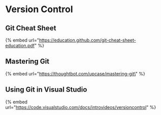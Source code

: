 # Version Control

## Git Cheat Sheet

{% embed url="https://education.github.com/git-cheat-sheet-education.pdf" %}

## Mastering Git

{% embed url="https://thoughtbot.com/upcase/mastering-git\" %}

## Using Git in Visual Studio

{% embed url="https://code.visualstudio.com/docs/introvideos/versioncontrol" %}

